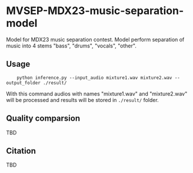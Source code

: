 # MVSEP-MDX23-music-separation-model
Model for MDX23 music separation contest. Model perform separation of music into 4 stems "bass", "drums", "vocals", "other".

## Usage

```
    python inference.py --input_audio mixture1.wav mixture2.wav --output_folder ./result/
```

With this command audios with names "mixture1.wav" and "mixture2.wav" will be processed and results will be stored in `./result/` folder.

## Quality comparsion

TBD 

## Citation

TBD

